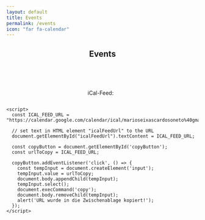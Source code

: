 ```yaml
---
layout: default
title: Events
permalink: /events
icon: "far fa-calendar"
---
```


<center>
<h2 class="title"> <i class="far fa-calendar"></i> Events </h2>
</center>

<html lang='de'>
  <head>
    <meta charset='utf-8' />
    <script src='/assets/js/vendor/fullcalendar/index.global.min.js'></script>
    <script src='/assets/js/vendor/fullcalendar/de.global.min.js'></script>
    <script src='https://cdnjs.cloudflare.com/ajax/libs/ical.js/1.4.0/ical.min.js'></script>
    <script>
      document.addEventListener('DOMContentLoaded', function() {
        var calendarEl = document.getElementById('calendar');
        var calendar = new FullCalendar.Calendar(calendarEl, {
          initialView: 'dayGridMonth',
          height: "auto",
          locale: 'de',
          events: function(fetchInfo, successCallback, failureCallback) {
            fetch('https://calendar.google.com/calendar/ical/marioseixascardosoneto%40gmail.com/public/basic.ics')
              .then(response => response.text())
              .then(data => {
                const jcalData = ICAL.parse(data);
                const comp = new ICAL.Component(jcalData);
                const events = comp.getAllSubcomponents('vevent').map(vevent => {
                  const event = new ICAL.Event(vevent);
                  return {
                    title: event.summary,
                    start: event.startDate.toJSDate(),
                    end: event.endDate.toJSDate(),
                    description: event.description,
                    location: event.location
                  };
                });
                successCallback(events);
              })
              .catch(error => failureCallback(error));
          },
          weekNumbers: true,
          headerToolbar: {
            left: 'today',
            center: 'title',
            right: 'prev,next'
          }
        });
        calendar.render();
      });
    </script>
  </head>
  <body>
    <div id='calendar' style="width:95%; margin: auto;"></div>
    <div style="display: flex; flex-direction: column; justify-content: center; align-items: center; border: 1px">
      <div style="display: flex; align-items: center; margin-top: 50px">
        <p>iCal-Feed:
          <code id="icalFeedUrl" style="box-shadow: 0px 0px 10px 0px rgba(0, 0, 0, 0.1); font-family: monospace;"></code>
        </p>
        <a id="copyButton" class="button" style="margin-left: 10px; margin-top: 0px">
          <i class="fas fa-copy" title="In Zwischenablage kopieren"></i>
        </a>
      </div>
    </div>

    <script>
      const ICAL_FEED_URL = "https://calendar.google.com/calendar/ical/marioseixascardosoneto%40gmail.com/public/basic.ics";

      // set text in HTML element "icalFeedUrl" to the URL
      document.getElementById("icalFeedUrl").textContent = ICAL_FEED_URL;

      const copyButton = document.getElementById('copyButton');
      const urlToCopy = ICAL_FEED_URL;

      copyButton.addEventListener('click', () => {
        const tempInput = document.createElement('input');
        tempInput.value = urlToCopy;
        document.body.appendChild(tempInput);
        tempInput.select();
        document.execCommand('copy');
        document.body.removeChild(tempInput);
        alert('URL wurde in die Zwischenablage kopiert!');
      });
    </script>
  </body>
</html>
